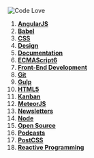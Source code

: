 ![Code Love](http://i.imgur.com/RS2KWU7.png)

1. **[AngularJS](https://github.com/KleoPetroff/dev-log/blob/master/source/angularjs.md)**
2. **[Babel](https://github.com/KleoPetroff/dev-log/blob/master/source/babel.md)**
3. **[CSS](https://github.com/KleoPetroff/dev-log/blob/master/source/css.md)**
4. **[Design](https://github.com/KleoPetroff/dev-log/blob/master/source/design.md)**
5. **[Documentation](https://github.com/KleoPetroff/dev-log/blob/master/source/documentation.md)**
6. **[ECMAScript6](https://github.com/KleoPetroff/dev-log/blob/master/source/ecmascript6.md)**
7. **[Front-End Development](https://github.com/KleoPetroff/dev-log/blob/master/source/front-end.md)**
8. **[Git](https://github.com/KleoPetroff/dev-log/blob/master/source/git.md)**
9. **[Gulp](https://github.com/KleoPetroff/dev-log/blob/master/source/gulp.md)**
10. **[HTML5](https://github.com/KleoPetroff/dev-log/blob/master/source/html5.md)**
11. **[Kanban](https://github.com/KleoPetroff/dev-log/blob/master/source/kanban.md)**
12. **[MeteorJS](https://github.com/KleoPetroff/dev-log/blob/master/source/meteor.md)**
13. **[Newsletters](https://github.com/KleoPetroff/dev-log/blob/master/source/newsletters.md)**
14. **[Node](https://github.com/KleoPetroff/dev-log/blob/master/source/nodejs.md)**
15. **[Open Source](https://github.com/KleoPetroff/dev-log/blob/master/source/open-source.md)**
16. **[Podcasts](https://github.com/KleoPetroff/dev-log/blob/master/source/podcasts.md)**
17. **[PostCSS](https://github.com/KleoPetroff/dev-log/blob/master/source/postcss.md)**
18. **[Reactive Programming](https://github.com/KleoPetroff/dev-log/blob/master/source/reactive.md)**
